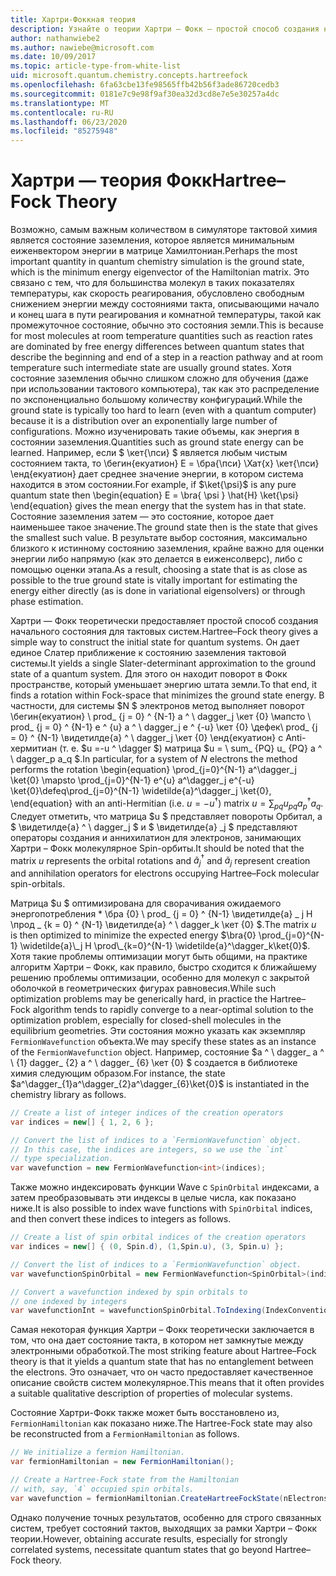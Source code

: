 ```yaml
---
title: Хартри-Фоккная теория
description: Узнайте о теории Хартри – Фокк — простой способ создания начального состояния для тактовых систем.
author: nathanwiebe2
ms.author: nawiebe@microsoft.com
ms.date: 10/09/2017
ms.topic: article-type-from-white-list
uid: microsoft.quantum.chemistry.concepts.hartreefock
ms.openlocfilehash: 6fa63cbe13fe98565ffb42b56f3ade86720cedb3
ms.sourcegitcommit: 0181e7c9e98f9af30ea32d3cd8e7e5e30257a4dc
ms.translationtype: MT
ms.contentlocale: ru-RU
ms.lasthandoff: 06/23/2020
ms.locfileid: "85275948"
---
```

# <a name="hartreefock-theory"></a><span data-ttu-id="2cb9e-103">Хартри — теория Фокк</span><span class="sxs-lookup"><span data-stu-id="2cb9e-103">Hartree–Fock Theory</span></span>

<span data-ttu-id="2cb9e-104">Возможно, самым важным количеством в симуляторе тактовой химия является состояние заземления, которое является минимальным еиженвектором энергии в матрице Хамилтониан.</span><span class="sxs-lookup"><span data-stu-id="2cb9e-104">Perhaps the most important quantity in quantum chemistry simulation is the ground state, which is the minimum energy eigenvector of the Hamiltonian matrix.</span></span>
<span data-ttu-id="2cb9e-105">Это связано с тем, что для большинства молекул в таких показателях температуры, как скорость реагирования, обусловлено свободным снижением энергии между состояниями такта, описывающими начало и конец шага в пути реагирования и комнатной температуры, такой как промежуточное состояние, обычно это состояния земли.</span><span class="sxs-lookup"><span data-stu-id="2cb9e-105">This is because for most molecules at room temperature quantities such as reaction rates are dominated by free energy differences between quantum states that describe the beginning and end of a step in a reaction pathway and at room temperature such intermediate state are usually ground states.</span></span>
<span data-ttu-id="2cb9e-106">Хотя состояние заземления обычно слишком сложно для обучения (даже при использовании тактового компьютера), так как это распределение по экспоненциально большому количеству конфигураций.</span><span class="sxs-lookup"><span data-stu-id="2cb9e-106">While the ground state is typically too hard to learn (even with a quantum computer) because it is a distribution over an exponentially large number of configurations.</span></span>
<span data-ttu-id="2cb9e-107">Можно изученировать такие объемы, как энергия в состоянии заземления.</span><span class="sxs-lookup"><span data-stu-id="2cb9e-107">Quantities such as ground state energy can be learned.</span></span>
<span data-ttu-id="2cb9e-108">Например, если $ \кет{\пси} $ является любым чистым состоянием такта, то \бегин{екуатион} E = \бра{\пси} \Хат{х} \кет{\пси} \енд{екуатион} дает среднее значение энергии, в котором система находится в этом состоянии.</span><span class="sxs-lookup"><span data-stu-id="2cb9e-108">For example, if $\ket{\psi}$ is any pure quantum state then \begin{equation} E = \bra{ \psi } \hat{H} \ket{\psi} \end{equation} gives the mean energy that the system has in that state.</span></span>
<span data-ttu-id="2cb9e-109">Состояние заземления затем — это состояние, которое дает наименьшее такое значение.</span><span class="sxs-lookup"><span data-stu-id="2cb9e-109">The ground state then is the state that gives the smallest such value.</span></span> <span data-ttu-id="2cb9e-110">В результате выбор состояния, максимально близкого к истинному состоянию заземления, крайне важно для оценки энергии либо напрямую (как это делается в еиженсолверс), либо с помощью оценки этапа.</span><span class="sxs-lookup"><span data-stu-id="2cb9e-110">As a result, choosing a state that is as close as possible to the true ground state is vitally important for estimating the energy either directly (as is done in variational eigensolvers) or through phase estimation.</span></span>

<span data-ttu-id="2cb9e-111">Хартри — Фокк теоретически предоставляет простой способ создания начального состояния для тактовых систем.</span><span class="sxs-lookup"><span data-stu-id="2cb9e-111">Hartree–Fock theory gives a simple way to construct the initial state for quantum systems.</span></span> <span data-ttu-id="2cb9e-112">Он дает единое Слатер приближение к состоянию заземления тактовой системы.</span><span class="sxs-lookup"><span data-stu-id="2cb9e-112">It yields a single Slater-determinant approximation to the ground state of a quantum system.</span></span> <span data-ttu-id="2cb9e-113">Для этого он находит поворот в Фокк пространстве, который уменьшает энергию штата земли.</span><span class="sxs-lookup"><span data-stu-id="2cb9e-113">To that end, it finds a rotation within Fock-space that minimizes the ground state energy.</span></span> <span data-ttu-id="2cb9e-114">В частности, для системы $N $ электронов метод выполняет поворот \бегин{екуатион} \ prod_ {j = 0} ^ {N-1} a ^ \ dagger_j \кет {0} \мапсто \ prod_ {j = 0} ^ {N-1} e ^ {u} a ^ \ dagger_j e ^ {-u} \кет {0} \дефек\ prod_ {j = 0} ^ {N-1} \видетилде{а} ^ \ dagger_j \кет {0} \енд{екуатион} с Anti-хермитиан (т. е. $u =-u ^ \dagger $) матрица $u = \ sum_ {PQ} u_ {PQ} a ^ \ dagger_p a_q $.</span><span class="sxs-lookup"><span data-stu-id="2cb9e-114">In particular, for a system of $N$ electrons the method performs the rotation \begin{equation} \prod_{j=0}^{N-1} a^\dagger_j \ket{0} \mapsto \prod_{j=0}^{N-1} e^{u} a^\dagger_j e^{-u} \ket{0}\defeq\prod_{j=0}^{N-1}  \widetilde{a}^\dagger_j  \ket{0}, \end{equation} with an anti-Hermitian (i.e. $u= -u^\dagger$) matrix $u = \sum_{pq} u_{pq} a^\dagger_p a_q$.</span></span> <span data-ttu-id="2cb9e-115">Следует отметить, что матрица $u $ представляет повороты Орбитал, а $ \видетилде{а} ^ \ dagger_j $ и $ \видетилде{а} _j $ представляют операторы создания и аннихилатион для электронов, занимающих Хартри – Фокк молекулярное Spin-орбиты.</span><span class="sxs-lookup"><span data-stu-id="2cb9e-115">It should be noted that the matrix $u$ represents the orbital rotations and $\widetilde{a}^\dagger_j$ and $\widetilde{a}_j$ represent creation and annihilation operators for electrons occupying Hartree–Fock molecular spin-orbitals.</span></span>


<span data-ttu-id="2cb9e-116">Матрица $u $ оптимизирована для сворачивания ожидаемого энергопотребления \* \бра {0} \ prod_ {j = 0} ^ {N-1} \видетилде{а} \_ j H \прод \_ {k = 0} ^ {N-1} \видетилде{а} ^ \ dagger_k \кет {0} $.</span><span class="sxs-lookup"><span data-stu-id="2cb9e-116">The matrix $u$ is then optimized to minimize the expected energy $\bra{0} \prod_{j=0}^{N-1}  \widetilde{a}\_j  H \prod\_{k=0}^{N-1}  \widetilde{a}^\dagger_k\ket{0}$.</span></span> <span data-ttu-id="2cb9e-117">Хотя такие проблемы оптимизации могут быть общими, на практике алгоритм Хартри – Фокк, как правило, быстро сходится к ближайшему решению проблемы оптимизации, особенно для молекул с закрытой оболочкой в геометрических фигурах равновесия.</span><span class="sxs-lookup"><span data-stu-id="2cb9e-117">While such optimization problems may be generically hard, in practice the Hartree–Fock algorithm tends to rapidly converge to a near-optimal solution to the optimization problem, especially for closed-shell molecules in the equilibrium geometries.</span></span> <span data-ttu-id="2cb9e-118">Эти состояния можно указать как экземпляр `FermionWavefunction` объекта.</span><span class="sxs-lookup"><span data-stu-id="2cb9e-118">We may specify these states as an instance of the `FermionWavefunction` object.</span></span> <span data-ttu-id="2cb9e-119">Например, состояние $a ^ \ dagger_ a ^ \ {1} dagger_ {2} a ^ \ dagger_ {6} \кет {0} $ создается в библиотеке химия следующим образом.</span><span class="sxs-lookup"><span data-stu-id="2cb9e-119">For instance, the state $a^\dagger_{1}a^\dagger_{2}a^\dagger_{6}\ket{0}$ is instantiated in the chemistry library as follows.</span></span>
```csharp
// Create a list of integer indices of the creation operators
var indices = new[] { 1, 2, 6 };

// Convert the list of indices to a `FermionWavefunction` object.
// In this case, the indices are integers, so we use the `int`
// type specialization.
var wavefunction = new FermionWavefunction<int>(indices);
```
<span data-ttu-id="2cb9e-120">Также можно индексировать функции Wave с `SpinOrbital` индексами, а затем преобразовывать эти индексы в целые числа, как показано ниже.</span><span class="sxs-lookup"><span data-stu-id="2cb9e-120">It is also possible to index wave functions with `SpinOrbital` indices, and then convert these indices to integers as follows.</span></span>
```csharp
// Create a list of spin orbital indices of the creation operators
var indices = new[] { (0, Spin.d), (1,Spin.u), (3, Spin.u) };

// Convert the list of indices to a `FermionWavefunction` object.
var wavefunctionSpinOrbital = new FermionWavefunction<SpinOrbital>(indices.ToSpinOrbitals());

// Convert a wavefunction indexed by spin orbitals to
// one indexed by integers
var wavefunctionInt = wavefunctionSpinOrbital.ToIndexing(IndexConvention.UpDown);
```

<span data-ttu-id="2cb9e-121">Самая некоторая функция Хартри – Фокк теоретически заключается в том, что она дает состояние такта, в котором нет замкнутые между электронными обработкой.</span><span class="sxs-lookup"><span data-stu-id="2cb9e-121">The most striking feature about Hartree–Fock theory is that it yields a quantum state that has no entanglement between the electrons.</span></span>
<span data-ttu-id="2cb9e-122">Это означает, что он часто предоставляет качественное описание свойств систем молекулярное.</span><span class="sxs-lookup"><span data-stu-id="2cb9e-122">This means that it often provides a suitable qualitative description of properties of molecular systems.</span></span> 

<span data-ttu-id="2cb9e-123">Состояние Хартри-Фокк также может быть восстановлено из, `FermionHamiltonian` как показано ниже.</span><span class="sxs-lookup"><span data-stu-id="2cb9e-123">The Hartree-Fock state may also be reconstructed from a `FermionHamiltonian`  as follows.</span></span>
```csharp
// We initialize a fermion Hamiltonian.
var fermionHamiltonian = new FermionHamiltonian();

// Create a Hartree-Fock state from the Hamiltonian 
// with, say, `4` occupied spin orbitals.
var wavefunction = fermionHamiltonian.CreateHartreeFockState(nElectrons: 4);
```

<span data-ttu-id="2cb9e-124">Однако получение точных результатов, особенно для строго связанных систем, требует состояний тактов, выходящих за рамки Хартри – Фокк теории.</span><span class="sxs-lookup"><span data-stu-id="2cb9e-124">However, obtaining accurate results, especially for strongly correlated systems, necessitate quantum states that go beyond Hartree–Fock theory.</span></span>
